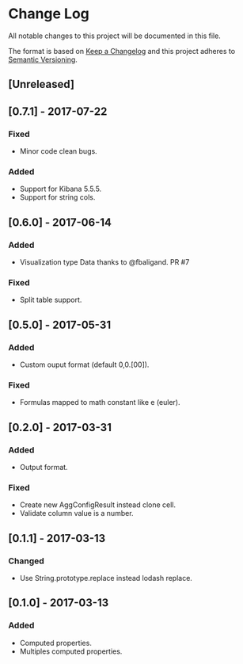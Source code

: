 # Change Log
All notable changes to this project will be documented in this file.

The format is based on [Keep a Changelog](http://keepachangelog.com/)
and this project adheres to [Semantic Versioning](http://semver.org/).

## [Unreleased]

## [0.7.1] - 2017-07-22

### Fixed
- Minor code clean bugs.

### Added
- Support for Kibana 5.5.5.
- Support for string cols.

## [0.6.0] - 2017-06-14

### Added
- Visualization type Data thanks to @fbaligand. PR #7

### Fixed
- Split table support.

## [0.5.0] - 2017-05-31

### Added
- Custom ouput format (default 0,0.[00]).

### Fixed
- Formulas mapped to math constant like e (euler).

## [0.2.0] - 2017-03-31

### Added
- Output format.

### Fixed
- Create new AggConfigResult instead clone cell.
- Validate column value is a number.

## [0.1.1] - 2017-03-13

### Changed
- Use String.prototype.replace instead lodash replace.

## [0.1.0] - 2017-03-13

### Added
- Computed properties.
- Multiples computed properties.
